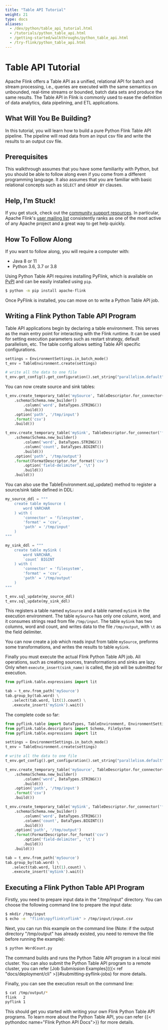 ```yaml
---
title: "Table API Tutorial"
weight: 21
type: docs
aliases:
  - /dev/python/table_api_tutorial.html
  - /tutorials/python_table_api.html
  - /getting-started/walkthroughs/python_table_api.html
  - /try-flink/python_table_api.html
---
```

<!--
Licensed to the Apache Software Foundation (ASF) under one
or more contributor license agreements.  See the NOTICE file
distributed with this work for additional information
regarding copyright ownership.  The ASF licenses this file
to you under the Apache License, Version 2.0 (the
"License"); you may not use this file except in compliance
with the License.  You may obtain a copy of the License at

  http://www.apache.org/licenses/LICENSE-2.0

Unless required by applicable law or agreed to in writing,
software distributed under the License is distributed on an
"AS IS" BASIS, WITHOUT WARRANTIES OR CONDITIONS OF ANY
KIND, either express or implied.  See the License for the
specific language governing permissions and limitations
under the License.
-->

# Table API Tutorial

Apache Flink offers a Table API as a unified, relational API for batch and stream processing, i.e., queries are executed with the same semantics on unbounded, real-time streams or bounded, batch data sets and produce the same results. The Table API in Flink is commonly used to ease the definition of data analytics, data pipelining, and ETL applications.

## What Will You Be Building? 

In this tutorial, you will learn how to build a pure Python Flink Table API pipeline.
The pipeline will read data from an input csv file and write the results to an output csv file.

## Prerequisites

This walkthrough assumes that you have some familiarity with Python, but you should be able to follow along even if you come from a different programming language.
It also assumes that you are familiar with basic relational concepts such as `SELECT` and `GROUP BY` clauses.

## Help, I’m Stuck! 

If you get stuck, check out the [community support resources](https://flink.apache.org/community.html).
In particular, Apache Flink's [user mailing list](https://flink.apache.org/community.html#mailing-lists) consistently ranks as one of the most active of any Apache project and a great way to get help quickly. 

## How To Follow Along

If you want to follow along, you will require a computer with: 

* Java 8 or 11
* Python 3.6, 3.7 or 3.8

Using Python Table API requires installing PyFlink, which is available on [PyPI](https://pypi.org/project/apache-flink/) and can be easily installed using `pip`. 

```bash
$ python -m pip install apache-flink
```

Once PyFlink is installed, you can move on to write a Python Table API job.

## Writing a Flink Python Table API Program

Table API applications begin by declaring a table environment.
This serves as the main entry point for interacting with the Flink runtime.
It can be used for setting execution parameters such as restart strategy, default parallelism, etc.
The table config allows setting Table API specific configurations.

```python
settings = EnvironmentSettings.in_batch_mode()
t_env = TableEnvironment.create(settings)

# write all the data to one file
t_env.get_config().get_configuration().set_string("parallelism.default", "1")
```

You can now create source and sink tables:

```python
t_env.create_temporary_table('mySource', TableDescriptor.for_connector('filesystem')
    .schema(Schema.new_builder()
        .column('word', DataTypes.STRING())
        .build())
    .option('path', '/tmp/input')
    .format('csv')
    .build())

t_env.create_temporary_table('mySink', TableDescriptor.for_connector('filesystem')
    .schema(Schema.new_builder()
        .column('word', DataTypes.STRING())
        .column('count', DataTypes.BIGINT())
        .build())
    .option('path', '/tmp/output')
    .format(FormatDescriptor.for_format('csv')
        .option('field-delimiter', '\t')
        .build())
    .build())
```

You can also use the TableEnvironment.sql_update() method to register a source/sink table defined in DDL:

```python
my_source_ddl = """
    create table mySource (
        word VARCHAR
    ) with (
        'connector' = 'filesystem',
        'format' = 'csv',
        'path' = '/tmp/input'
    )
"""

my_sink_ddl = """
    create table mySink (
        word VARCHAR,
        `count` BIGINT
    ) with (
        'connector' = 'filesystem',
        'format' = 'csv',
        'path' = '/tmp/output'
    )
"""

t_env.sql_update(my_source_ddl)
t_env.sql_update(my_sink_ddl)
```
This registers a table named `mySource` and a table named `mySink` in the execution environment.
The table `mySource` has only one column, word, and it consumes strings read from file `/tmp/input`.
The table `mySink` has two columns, word and count, and writes data to the file `/tmp/output`, with `\t` as the field delimiter.

You can now create a job which reads input from table `mySource`, preforms some transformations, and writes the results to table `mySink`.

Finally you must execute the actual Flink Python Table API job.
All operations, such as creating sources, transformations and sinks are lazy.
Only when `execute_insert(sink_name)` is called, the job will be submitted for execution.

```python
from pyflink.table.expressions import lit

tab = t_env.from_path('mySource')
tab.group_by(tab.word) \
   .select(tab.word, lit(1).count) \
   .execute_insert('mySink').wait()
```

The complete code so far:

```python
from pyflink.table import DataTypes, TableEnvironment, EnvironmentSettings
from pyflink.table.descriptors import Schema, FileSystem
from pyflink.table.expressions import lit

settings = EnvironmentSettings.in_batch_mode()
t_env = TableEnvironment.create(settings)

# write all the data to one file
t_env.get_config().get_configuration().set_string("parallelism.default", "1")

t_env.create_temporary_table('mySource', TableDescriptor.for_connector('filesystem')
    .schema(Schema.new_builder()
        .column('word', DataTypes.STRING())
        .build())
    .option('path', '/tmp/input')
    .format('csv')
    .build())

t_env.create_temporary_table('mySink', TableDescriptor.for_connector('filesystem')
    .schema(Schema.new_builder()
        .column('word', DataTypes.STRING())
        .column('count', DataTypes.BIGINT())
        .build())
    .option('path', '/tmp/output')
    .format(FormatDescriptor.for_format('csv')
        .option('field-delimiter', '\t')
        .build())
    .build())

tab = t_env.from_path('mySource')
tab.group_by(tab.word) \
   .select(tab.word, lit(1).count) \
   .execute_insert('mySink').wait()
```

## Executing a Flink Python Table API Program
Firstly, you need to prepare input data in the "/tmp/input" directory. You can choose the following command line to prepare the input data:

```bash
$ mkdir /tmp/input
$ echo -e  "flink\npyflink\nflink" > /tmp/input/input.csv
```

Next, you can run this example on the command line (Note: if the output directory "/tmp/output" has already existed, you need to remove the file before running the example):

```bash
$ python WordCount.py
```

The command builds and runs the Python Table API program in a local mini cluster.
You can also submit the Python Table API program to a remote cluster, you can refer
[Job Submission Examples]({{< ref "docs/deployment/cli" >}}#submitting-pyflink-jobs)
for more details.

Finally, you can see the execution result on the command line:

```bash
$ cat /tmp/output/*
flink	2
pyflink	1
```

This should get you started with writing your own Flink Python Table API programs.
To learn more about the Python Table API, you can refer
{{< pythondoc name="Flink Python API Docs">}} for more details.
